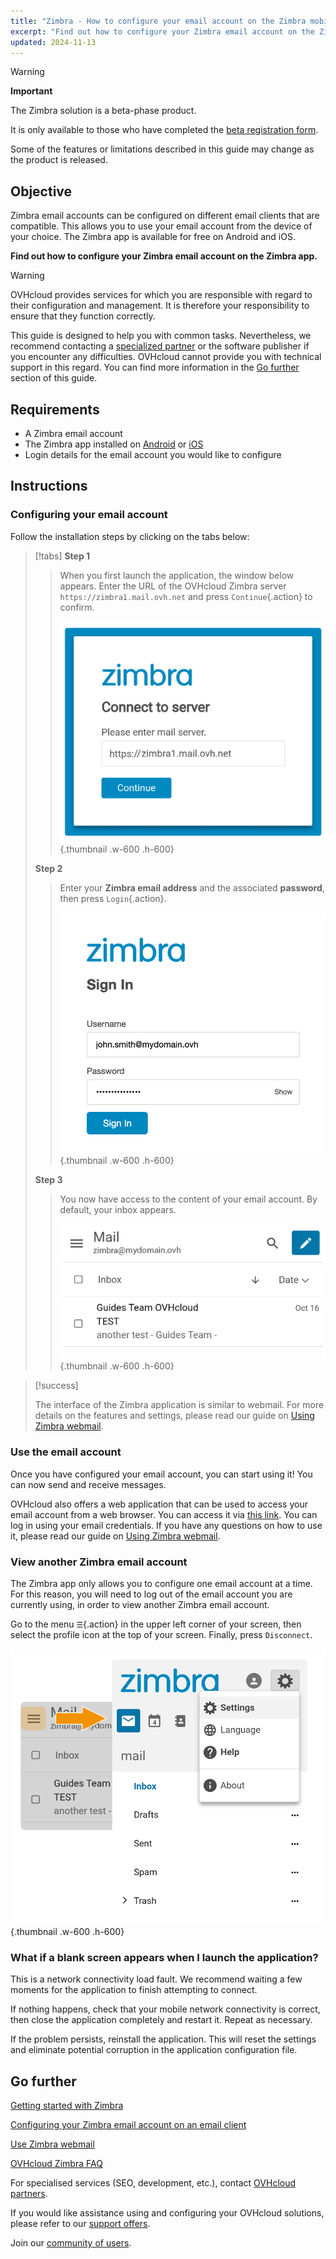 ```yaml
---
title: "Zimbra - How to configure your email account on the Zimbra mobile app"
excerpt: "Find out how to configure your Zimbra email account on the Zimbra mobile app, available on Android and iOS"
updated: 2024-11-13
---
```


<style>
.w-600 {
  max-width:600px !important;
}
.h-600 {
  max-height:600px !important;
}
</style>

> [!warning]
>
> **Important**
>
> The Zimbra solution is a beta-phase product.
>
> It is only available to those who have completed the [beta registration form](https://labs.ovhcloud.com/en/zimbra-beta/).
>
> Some of the features or limitations described in this guide may change as the product is released.

## Objective

Zimbra email accounts can be configured on different email clients that are compatible. This allows you to use your email account from the device of your choice. The Zimbra app is available for free on Android and iOS.

**Find out how to configure your Zimbra email account on the Zimbra app.**

> [!warning]
>
> OVHcloud provides services for which you are responsible with regard to their configuration and management. It is therefore your responsibility to ensure that they function correctly.
> 
> This guide is designed to help you with common tasks. Nevertheless, we recommend contacting a [specialized partner](https://marketplace.ovhcloud.com/c/support-collaboration) or the software publisher if you encounter any difficulties. OVHcloud cannot provide you with technical support in this regard. You can find more information in the [Go further](#go-further) section of this guide.
> 

## Requirements

- A Zimbra email account
- The Zimbra app installed on [Android](https://play.google.com/store/apps/details?id=com.zimbra.modernapp&hl=en) or [iOS](https://apps.apple.com/cm/app/zimbra-email-collaboration/id1554848550)
- Login details for the email account you would like to configure

## Instructions

### Configuring your email account

Follow the installation steps by clicking on the tabs below:

> [!tabs]
> **Step 1**
>>
>> When you first launch the application, the window below appears. Enter the URL of the OVHcloud Zimbra server `https://zimbra1.mail.ovh.net` and press `Continue`{.action} to confirm.
>>
>>![zimbra_app](images/zimbra_app_connect01.png){.thumbnail .w-600 .h-600}
>>
> **Step 2**
>>
>> Enter your **Zimbra email address** and the associated **password**, then press `Login`{.action}.
>>
>>![zimbra_app](images/zimbra_app_connect02.png){.thumbnail .w-600 .h-600}
>>
> **Step 3**
>>
>> You now have access to the content of your email account. By default, your inbox appears.
>>
>>![zimbra_app](images/zimbra_app_inbox01.png){.thumbnail .w-600 .h-600}

> [!success]
>
> The interface of the Zimbra application is similar to webmail. For more details on the features and settings, please read our guide on [Using Zimbra webmail](/pages/web_cloud/email_and_collaborative_solutions/mx_plan/email_zimbra).

### Use the email account

Once you have configured your email account, you can start using it! You can now send and receive messages.

OVHcloud also offers a web application that can be used to access your email account from a web browser. You can access it via [this link](/links/web/email). You can log in using your email credentials. If you have any questions on how to use it, please read our guide on [Using Zimbra webmail](/pages/web_cloud/email_and_collaborative_solutions/).

### View another Zimbra email account <a name="modify-settings"></a>

The Zimbra app only allows you to configure one email account at a time. For this reason, you will need to log out of the email account you are currently using, in order to view another Zimbra email account.

Go to the menu `☰`{.action} in the upper left corner of your screen, then select the profile icon at the top of your screen. Finally, press `Disconnect`.

![zimbra_app](images/zimbra_app_settings01.png){.thumbnail .w-600 .h-600}

### What if a blank screen appears when I launch the application?

This is a network connectivity load fault. We recommend waiting a few moments for the application to finish attempting to connect.

If nothing happens, check that your mobile network connectivity is correct, then close the application completely and restart it. Repeat as necessary.

If the problem persists, reinstall the application. This will reset the settings and eliminate potential corruption in the application configuration file.

## Go further <a name="go-further"></a>

[Getting started with Zimbra](/pages/web_cloud/email_and_collaborative_solutions/zimbra/getting_started_zimbra)

[Configuring your Zimbra email account on an email client](/pages/web_cloud/email_and_collaborative_solutions/zimbra/zimbra_mail_apps)

[Use Zimbra webmail](/pages/web_cloud/email_and_collaborative_solutions/mx_plan/email_zimbra)

[OVHcloud Zimbra FAQ](/pages/web_cloud/email_and_collaborative_solutions/mx_plan/faq-zimbra)

For specialised services (SEO, development, etc.), contact [OVHcloud partners](/links/partner).

If you would like assistance using and configuring your OVHcloud solutions, please refer to our [support offers](/links/support).

Join our [community of users](/links/community).
